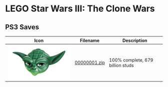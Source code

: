 # LEGO Star Wars III: The Clone Wars

## PS3 Saves

| Icon | Filename | Description |
|------|----------|-------------|
| ![LEGO Star Wars III: The Clone Wars](ICON0.PNG) | [00000001.zip](00000001.zip) | 100% complete, 679 billion studs |
